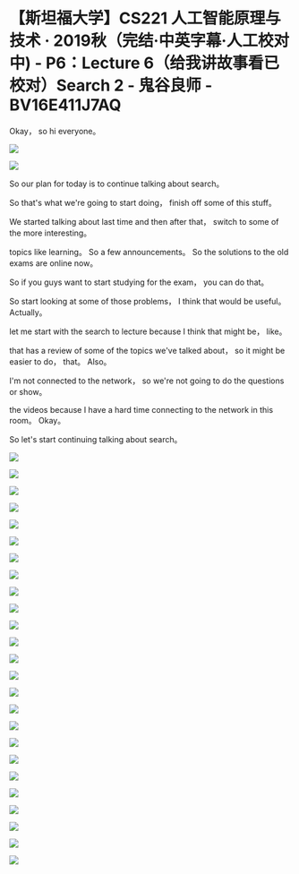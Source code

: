 # 【斯坦福大学】CS221 人工智能原理与技术 · 2019秋（完结·中英字幕·人工校对中) - P6：Lecture 6（给我讲故事看已校对）Search 2 - 鬼谷良师 - BV16E411J7AQ

 Okay， so hi everyone。

![](img/84a4905c797d0fdff10316ff4ae6d292_1.png)

![](img/84a4905c797d0fdff10316ff4ae6d292_2.png)

 So our plan for today is to continue talking about search。

 So that's what we're going to start doing， finish off some of this stuff。

 We started talking about last time and then after that， switch to some of the more interesting。

 topics like learning。 So a few announcements。 So the solutions to the old exams are online now。

 So if you guys want to start studying for the exam， you can do that。

 So start looking at some of those problems， I think that would be useful。 Actually。

 let me start with the search to lecture because I think that might be， like。

 that has a review of some of the topics we've talked about， so it might be easier to do， that。 Also。

 I'm not connected to the network， so we're not going to do the questions or show。

 the videos because I have a hard time connecting to the network in this room。 Okay。

 So let's start continuing talking about search。

![](img/84a4905c797d0fdff10316ff4ae6d292_4.png)

![](img/84a4905c797d0fdff10316ff4ae6d292_5.png)

![](img/84a4905c797d0fdff10316ff4ae6d292_6.png)

![](img/84a4905c797d0fdff10316ff4ae6d292_7.png)

![](img/84a4905c797d0fdff10316ff4ae6d292_8.png)

![](img/84a4905c797d0fdff10316ff4ae6d292_9.png)

![](img/84a4905c797d0fdff10316ff4ae6d292_10.png)

![](img/84a4905c797d0fdff10316ff4ae6d292_11.png)

![](img/84a4905c797d0fdff10316ff4ae6d292_12.png)

![](img/84a4905c797d0fdff10316ff4ae6d292_13.png)

![](img/84a4905c797d0fdff10316ff4ae6d292_14.png)

![](img/84a4905c797d0fdff10316ff4ae6d292_15.png)

![](img/84a4905c797d0fdff10316ff4ae6d292_16.png)

![](img/84a4905c797d0fdff10316ff4ae6d292_17.png)

![](img/84a4905c797d0fdff10316ff4ae6d292_18.png)

![](img/84a4905c797d0fdff10316ff4ae6d292_19.png)

![](img/84a4905c797d0fdff10316ff4ae6d292_20.png)

![](img/84a4905c797d0fdff10316ff4ae6d292_21.png)

![](img/84a4905c797d0fdff10316ff4ae6d292_22.png)

![](img/84a4905c797d0fdff10316ff4ae6d292_23.png)

![](img/84a4905c797d0fdff10316ff4ae6d292_24.png)

![](img/84a4905c797d0fdff10316ff4ae6d292_25.png)

![](img/84a4905c797d0fdff10316ff4ae6d292_26.png)

![](img/84a4905c797d0fdff10316ff4ae6d292_27.png)

![](img/84a4905c797d0fdff10316ff4ae6d292_28.png)
